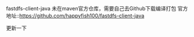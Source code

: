 fastdfs-client-java 未在maven官方仓库，需要自己去Github下载编译打包
官方地址::https://github.com/happyfish100/fastdfs-client-java

更新一下